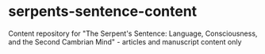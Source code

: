 # serpents-sentence-content
Content repository for "The Serpent's Sentence: Language, Consciousness, and the Second Cambrian Mind" - articles and manuscript content only
